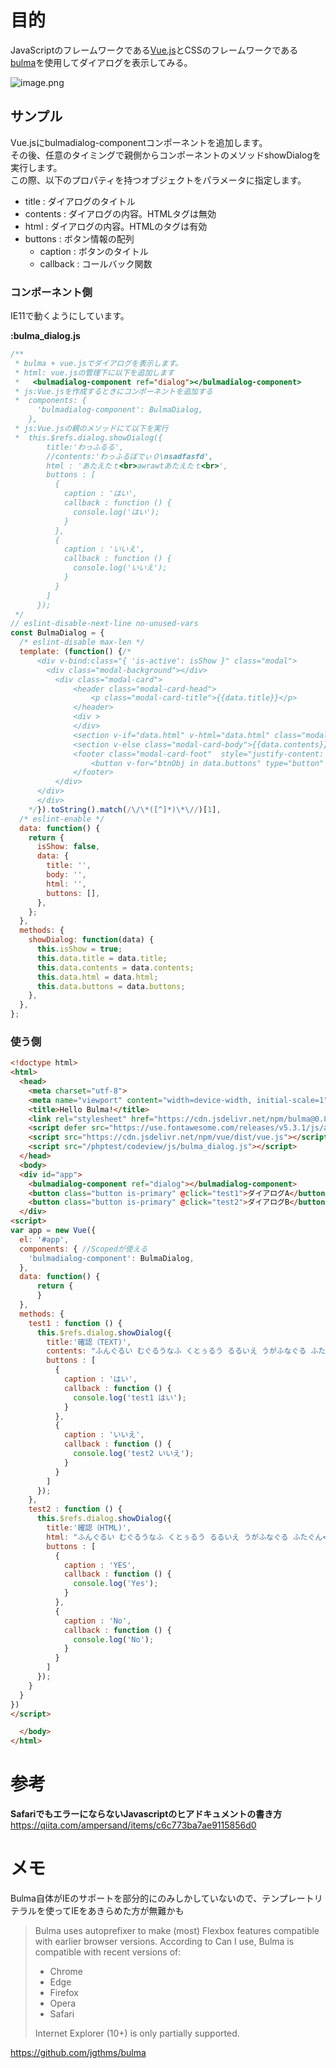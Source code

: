 # 目的  
JavaScriptのフレームワークである[Vue.js](https://vuejs.org/)とCSSのフレームワークである[ bulma](https://bulma.io/)を使用してダイアログを表示してみる。  
  
![image.png](/image/0f9341bd-a959-a184-cecd-e4792f730a83.png)  
  
## サンプル  
Vue.jsにbulmadialog-componentコンポーネントを追加します。  
その後、任意のタイミングで親側からコンポーネントのメソッドshowDialogを実行します。  
この際、以下のプロパティを持つオブジェクトをパラメータに指定します。  
  
 - title : ダイアログのタイトル  
 - contents : ダイアログの内容。HTMLタグは無効  
 - html : ダイアログの内容。HTMLのタグは有効  
 - buttons : ボタン情報の配列  
    - caption : ボタンのタイトル  
    - callback : コールバック関数  
  
### コンポーネント側  
IE11で動くようにしています。  
  
**:bulma_dialog.js**  
```javascript:bulma_dialog.js
/**
 * bulma + vue.jsでダイアログを表示します。
 * html: vue.jsの管理下に以下を追加します
 *   <bulmadialog-component ref="dialog"></bulmadialog-component>
 * js:Vue.jsを作成するときにコンポーネントを追加する
 *  components: {
      'bulmadialog-component': BulmaDialog,
    },        
 * js:Vue.jsの親のメソッドにて以下を実行
 *  this.$refs.dialog.showDialog({
        title:'わっふるる',
        //contents:'わっふるぼでぃ０\nsadfasfd',
        html : 'あたえたｔ<br>awrawtあたえたｔ<br>',
        buttons : [
          {
            caption : 'はい',
            callback : function () {
              console.log('はい');
            }
          },
          {
            caption : 'いいえ',
            callback : function () {
              console.log('いいえ');
            }
          }
        ]
      });
 */
// eslint-disable-next-line no-unused-vars
const BulmaDialog = {
  /* eslint-disable max-len */
  template: (function() {/*
      <div v-bind:class="{ 'is-active': isShow }" class="modal">
        <div class="modal-background"></div>
          <div class="modal-card">
              <header class="modal-card-head">
                  <p class="modal-card-title">{{data.title}}</p>
              </header>
              <div >
              </div>
              <section v-if="data.html" v-html="data.html" class="modal-card-body"></section>
              <section v-else class="modal-card-body">{{data.contents}}</section>
              <footer class="modal-card-foot"  style="justify-content: flex-end;">
                  <button v-for="btnObj in data.buttons" type="button" class="button" @click="btnObj.callback(); isShow = false;">{{btnObj.caption}}</button>
              </footer>
          </div>
      </div>
      </div>
    */}).toString().match(/\/\*([^]*)\*\//)[1],
  /* eslint-enable */
  data: function() {
    return {
      isShow: false,
      data: {
        title: '',
        body: '',
        html: '',
        buttons: [],
      },
    };
  },
  methods: {
    showDialog: function(data) {
      this.isShow = true;
      this.data.title = data.title;
      this.data.contents = data.contents;
      this.data.html = data.html;
      this.data.buttons = data.buttons;
    },
  },
};

```  
  
### 使う側  
  
```html
<!doctype html>
<html>
  <head>
    <meta charset="utf-8">
    <meta name="viewport" content="width=device-width, initial-scale=1">
    <title>Hello Bulma!</title>
    <link rel="stylesheet" href="https://cdn.jsdelivr.net/npm/bulma@0.8.0/css/bulma.min.css">
    <script defer src="https://use.fontawesome.com/releases/v5.3.1/js/all.js"></script>
    <script src="https://cdn.jsdelivr.net/npm/vue/dist/vue.js"></script>
    <script src="/phptest/codeview/js/bulma_dialog.js"></script>
  </head>
  <body>
  <div id="app">
    <bulmadialog-component ref="dialog"></bulmadialog-component>
    <button class="button is-primary" @click="test1">ダイアログA</button>
    <button class="button is-primary" @click="test2">ダイアログB</button>
  </div>
<script>
var app = new Vue({
  el: '#app',
  components: { //Scopedが使える
    'bulmadialog-component': BulmaDialog,
  },
  data: function() {
      return {
      }
  },
  methods: {
    test1 : function () {
      this.$refs.dialog.showDialog({
        title:'確認（TEXT)', 
        contents: "ふんぐるい むぐるうなふ くとぅるう るるいえ うがふなぐる ふたぐん<br>Ph'nglui mglw'nafh Cthulhu R'lyeh wgah'nagl fhtagn",
        buttons : [
          {
            caption : 'はい',
            callback : function () {
              console.log('test1 はい');
            }
          },
          {
            caption : 'いいえ',
            callback : function () {
              console.log('test2 いいえ');
            }
          }
        ]
      });
    },
    test2 : function () {
      this.$refs.dialog.showDialog({
        title:'確認（HTML)', 
        html: "ふんぐるい むぐるうなふ くとぅるう るるいえ うがふなぐる ふたぐん<br>Ph'nglui mglw'nafh Cthulhu R'lyeh wgah'nagl fhtagn",
        buttons : [
          {
            caption : 'YES',
            callback : function () {
              console.log('Yes');
            }
          },
          {
            caption : 'No',
            callback : function () {
              console.log('No');
            }
          }
        ]
      });
    }
  }
})
</script>

  </body>
</html>
```  
  
# 参考  
**SafariでもエラーにならないJavascriptのヒアドキュメントの書き方**  
https://qiita.com/ampersand/items/c6c773ba7ae9115856d0  
  
# メモ  
Bulma自体がIEのサポートを部分的にのみしかしていないので、テンプレートリテラルを使ってIEをあきらめた方が無難かも  
  
>Bulma uses autoprefixer to make (most) Flexbox features compatible with earlier browser versions. According to Can I use, Bulma is compatible with recent versions of:  
>  
> - Chrome  
> - Edge  
> - Firefox  
> - Opera  
> - Safari  
>  
>Internet Explorer (10+) is only partially supported.  
  
https://github.com/jgthms/bulma  
